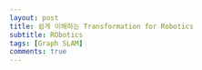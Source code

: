 ```yaml
---
layout: post
title: 쉽게 이해하는 Transformation for Robotics
subtitle: RObotics
tags: [Graph SLAM]
comments: true
---
```


